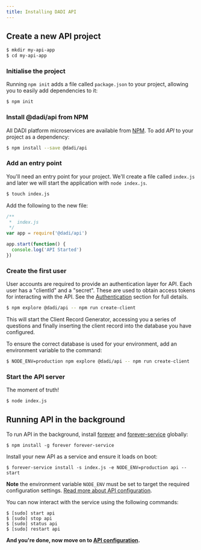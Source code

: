 ```yaml
---
title: Installing DADI API
---
```


## Create a new API project

```bash
$ mkdir my-api-app
$ cd my-api-app
```

### Initialise the project

Running `npm init` adds a file called `package.json` to your project, allowing you to easily add dependencies to it:

```bash
$ npm init
```

### Install @dadi/api from NPM

All DADI platform microservices are available from [NPM](https://www.npmjs.com/). To add *API* to your project as a dependency:

```bash
$ npm install --save @dadi/api
```

### Add an entry point

You'll need an entry point for your project. We'll create a file called `index.js` and later we will start the application with `node index.js`.

```bash
$ touch index.js
```

Add the following to the new file:

```js
/**
 *  index.js
 */
var app = require('@dadi/api')

app.start(function() {
  console.log('API Started')
})
```

### Create the first user

User accounts are required to provide an authentication layer for API. Each user has a "clientId" and a "secret". These are used to obtain access tokens for interacting with the API. See the [Authentication](concepts/authentication) section for full details.

```bash
$ npm explore @dadi/api -- npm run create-client
```

This will start the Client Record Generator, accessing you a series of questions and finally inserting the client record into the database you have configured.

To ensure the correct database is used for your environment, add an environment variable to the command:

```bash
$ NODE_ENV=production npm explore @dadi/api -- npm run create-client
```

### Start the API server

The moment of truth!

```bash
$ node index.js
```

## Running API in the background

To run API in the background, install [forever](https://github.com/nodejitsu/forever) and [forever-service](https://github.com/zapty/forever-service) globally:

```
$ npm install -g forever forever-service
```

Install your new API as a service and ensure it loads on boot:

```
$ forever-service install -s index.js -e NODE_ENV=production api --start
```

**Note** the environment variable `NODE_ENV` must be set to target the required configuration settings. [Read more about API configuration](/api/getting-started/configuration/).

You can now interact with the service using the following commands:

```
$ [sudo] start api
$ [sudo] stop api
$ [sudo] status api
$ [sudo] restart api
```

**And you're done, now move on to [API configuration](/api/getting-started/configuration/).**
